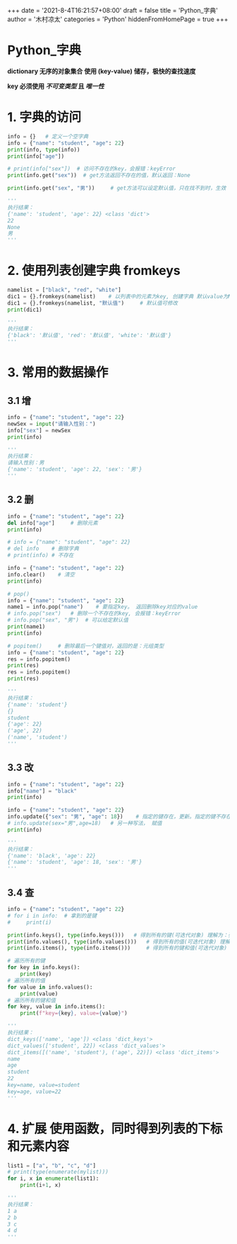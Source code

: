 +++
date = '2021-8-4T16:21:57+08:00'
draft = false
title = 'Python_字典'
author = '木村凉太'
categories = 'Python'
hiddenFromHomePage = true 
+++

# Python_字典

**dictionary 无序的对象集合 使用 (key-value) 储存，极快的查找速度**

**key 必须使用 *不可变类型* 且 *唯一性***

# 1. 字典的访问

```python
info = {}   # 定义一个空字典
info = {"name": "student", "age": 22}
print(info, type(info))
print(info["age"])

# print(info["sex"])  # 访问不存在的key，会报错：keyError
print(info.get("sex"))  # get方法返回不存在的值，默认返回：None

print(info.get("sex", "男"))     # get方法可以设定默认值，只在找不到时，生效

'''
执行结果：
{'name': 'student', 'age': 22} <class 'dict'>
22
None
男
'''
```

# 2. 使用列表创建字典 fromkeys

```python
namelist = ["black", "red", "white"]
dic1 = {}.fromkeys(namelist)    # 以列表中的元素为key, 创建字典 默认value为None
dic1 = {}.fromkeys(namelist, "默认值")     # 默认值可修改
print(dic1)

'''
执行结果：
{'black': '默认值', 'red': '默认值', 'white': '默认值'}
'''
```

# 3. 常用的数据操作

## 3.1 增

```python
info = {"name": "student", "age": 22}
newSex = input("请输入性别：")
info["sex"] = newSex
print(info)

'''
执行结果：
请输入性别：男
{'name': 'student', 'age': 22, 'sex': '男'}
'''
```

## 3.2 删

```python
info = {"name": "student", "age": 22}
del info["age"]     # 删除元素
print(info)

# info = {"name": "student", "age": 22}
# del info    # 删除字典
# print(info) # 不存在

info = {"name": "student", "age": 22}
info.clear()    # 清空
print(info)

# pop()
info = {"name": "student", "age": 22}
name1 = info.pop("name")    # 要指定key。 返回删除key对应的value
# info.pop("sex")   # 删除一个不存在的key, 会报错：keyError
# info.pop("sex", "男")  # 可以给定默认值
print(name1)
print(info)

# popitem()     # 删除最后一个键值对，返回的是：元组类型
info = {"name": "student", "age": 22}
res = info.popitem()
print(res)
res = info.popitem()
print(res)

'''
执行结果：
{'name': 'student'}
{}
student
{'age': 22}
('age', 22)
('name', 'student')
'''
```

## 3.3 改

```python
info = {"name": "student", "age": 22}
info["name"] = "black"
print(info)

info = {"name": "student", "age": 22}
info.update({"sex": "男", "age": 18})    # 指定的键存在，更新。指定的键不存在，新增
# info.update(sex="男",age=18)   # 另一种写法， 赋值
print(info)

'''
执行结果：
{'name': 'black', 'age': 22}
{'name': 'student', 'age': 18, 'sex': '男'}
'''
```

## 3.4 查

```python
info = {"name": "student", "age": 22}
# for i in info:  # 拿到的是键
#     print(i)

print(info.keys(), type(info.keys()))   # 得到所有的键(可迭代对象) 理解为：列表
print(info.values(), type(info.values()))   # 得到所有的值(可迭代对象) 理解为：列表
print(info.items(), type(info.items()))     # 得到所有的键和值(可迭代对象)   理解为：元组

# 遍历所有的键
for key in info.keys():
    print(key)
# 遍历所有的值
for value in info.values():
    print(value)
# 遍历所有的键和值
for key, value in info.items():
    print(f"key={key}, value={value}")

'''
执行结果：
dict_keys(['name', 'age']) <class 'dict_keys'>
dict_values(['student', 22]) <class 'dict_values'>
dict_items([('name', 'student'), ('age', 22)]) <class 'dict_items'>
name
age
student
22
key=name, value=student
key=age, value=22
'''
```

# 4. 扩展 使用函数，同时得到列表的下标和元素内容

```python
list1 = ["a", "b", "c", "d"]
# print(type(enumerate(mylist)))
for i, x in enumerate(list1):
    print(i+1, x)

'''
执行结果：
1 a
2 b
3 c
4 d
'''